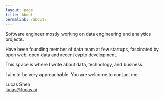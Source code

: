 ```yaml
---
layout: page
title: About
permalink: /about/
---
```


Software engineer mostly working on data engineering and analytics projects.

Have been founding member of data team at few startups, fascinated by open web, open data and recent cypto development.

This space is where I write about data, technology, and business.

I aim to be very approachable. You are welcome to contact me.

Lucas Shen  
<lucas@lucas.ai>
